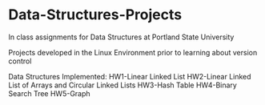 # Data-Structures-Projects
In class assignments for Data Structures at Portland State University

Projects developed in the Linux Environment prior to learning about version control

Data Structures Implemented:
HW1-Linear Linked List
HW2-Linear Linked List of Arrays and Circular Linked Lists
HW3-Hash Table
HW4-Binary Search Tree
HW5-Graph
